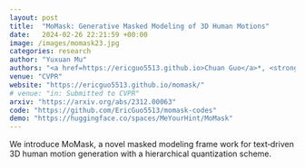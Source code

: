 ```yaml
---
layout: post
title:  "MoMask: Generative Masked Modeling of 3D Human Motions"
date:   2024-02-26 22:21:59 +00:00
image: /images/momask23.jpg
categories: research
author: "Yuxuan Mu"
authors: "<a href=https://ericguo5513.github.io>Chuan Guo</a>*, <strong>Yuxuan Mu*</strong>, Muhammad Gohar Javed*, <a href=https://sites.google.com/site/senwang1312home/>Sen Wang</a>, <a href=https://www.ece.ualberta.ca/~lcheng5/>Li Cheng</a>"
venue: "CVPR"
website: "https://ericguo5513.github.io/momask/"
# venue: "in: Submitted to CVPR"
arxiv: "https://arxiv.org/abs/2312.00063"
code: "https://github.com/EricGuo5513/momask-codes"
demo: "https://huggingface.co/spaces/MeYourHint/MoMask"
---
```

We introduce MoMask, a novel masked modeling frame work for text‐driven 3D human motion generation with a hierarchical quantization scheme.
